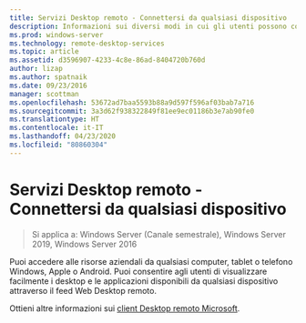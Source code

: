 ```yaml
---
title: Servizi Desktop remoto - Connettersi da qualsiasi dispositivo
description: Informazioni sui diversi modi in cui gli utenti possono connettersi a Desktop remoto.
ms.prod: windows-server
ms.technology: remote-desktop-services
ms.topic: article
ms.assetid: d3596907-4233-4c8e-86ad-8404720b760d
author: lizap
ms.author: spatnaik
ms.date: 09/23/2016
manager: scottman
ms.openlocfilehash: 53672ad7baa5593b88a9d597f596af03bab7a716
ms.sourcegitcommit: 3a3d62f938322849f81ee9ec01186b3e7ab90fe0
ms.translationtype: HT
ms.contentlocale: it-IT
ms.lasthandoff: 04/23/2020
ms.locfileid: "80860304"
---
```

# <a name="remote-desktop-services---connect-from-any-device"></a>Servizi Desktop remoto - Connettersi da qualsiasi dispositivo

>Si applica a: Windows Server (Canale semestrale), Windows Server 2019, Windows Server 2016

Puoi accedere alle risorse aziendali da qualsiasi computer, tablet o telefono Windows, Apple o Android. Puoi consentire agli utenti di visualizzare facilmente i desktop e le applicazioni disponibili da qualsiasi dispositivo attraverso il feed Web Desktop remoto.

Ottieni altre informazioni sui [client Desktop remoto Microsoft](clients/remote-desktop-clients.md).